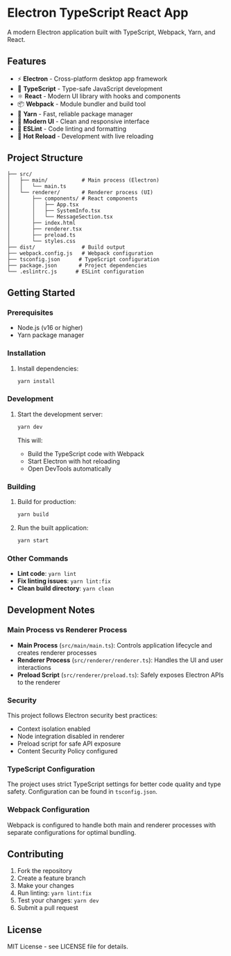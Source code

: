 # Electron TypeScript React App

A modern Electron application built with TypeScript, Webpack, Yarn, and React.

## Features

- ⚡ **Electron** - Cross-platform desktop app framework
- 🔷 **TypeScript** - Type-safe JavaScript development
- ⚛️ **React** - Modern UI library with hooks and components
- 📦 **Webpack** - Module bundler and build tool
- 🧶 **Yarn** - Fast, reliable package manager
- 🎨 **Modern UI** - Clean and responsive interface
- 🔧 **ESLint** - Code linting and formatting
- 🔄 **Hot Reload** - Development with live reloading

## Project Structure

```
├── src/
│   ├── main/           # Main process (Electron)
│   │   └── main.ts
│   └── renderer/       # Renderer process (UI)
│       ├── components/ # React components
│       │   ├── App.tsx
│       │   ├── SystemInfo.tsx
│       │   └── MessageSection.tsx
│       ├── index.html
│       ├── renderer.tsx
│       ├── preload.ts
│       └── styles.css
├── dist/               # Build output
├── webpack.config.js   # Webpack configuration
├── tsconfig.json      # TypeScript configuration
├── package.json       # Project dependencies
└── .eslintrc.js      # ESLint configuration
```

## Getting Started

### Prerequisites

- Node.js (v16 or higher)
- Yarn package manager

### Installation

1. Install dependencies:
   ```bash
   yarn install
   ```

### Development

1. Start the development server:
   ```bash
   yarn dev
   ```

   This will:
   - Build the TypeScript code with Webpack
   - Start Electron with hot reloading
   - Open DevTools automatically

### Building

1. Build for production:
   ```bash
   yarn build
   ```

2. Run the built application:
   ```bash
   yarn start
   ```

### Other Commands

- **Lint code**: `yarn lint`
- **Fix linting issues**: `yarn lint:fix`
- **Clean build directory**: `yarn clean`

## Development Notes

### Main Process vs Renderer Process

- **Main Process** (`src/main/main.ts`): Controls application lifecycle and creates renderer processes
- **Renderer Process** (`src/renderer/renderer.ts`): Handles the UI and user interactions
- **Preload Script** (`src/renderer/preload.ts`): Safely exposes Electron APIs to the renderer

### Security

This project follows Electron security best practices:
- Context isolation enabled
- Node integration disabled in renderer
- Preload script for safe API exposure
- Content Security Policy configured

### TypeScript Configuration

The project uses strict TypeScript settings for better code quality and type safety. Configuration can be found in `tsconfig.json`.

### Webpack Configuration

Webpack is configured to handle both main and renderer processes with separate configurations for optimal bundling.

## Contributing

1. Fork the repository
2. Create a feature branch
3. Make your changes
4. Run linting: `yarn lint:fix`
5. Test your changes: `yarn dev`
6. Submit a pull request

## License

MIT License - see LICENSE file for details.